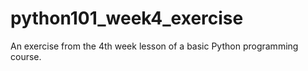 # python101_week4_exercise
An exercise from the 4th week lesson of a basic Python programming course.
